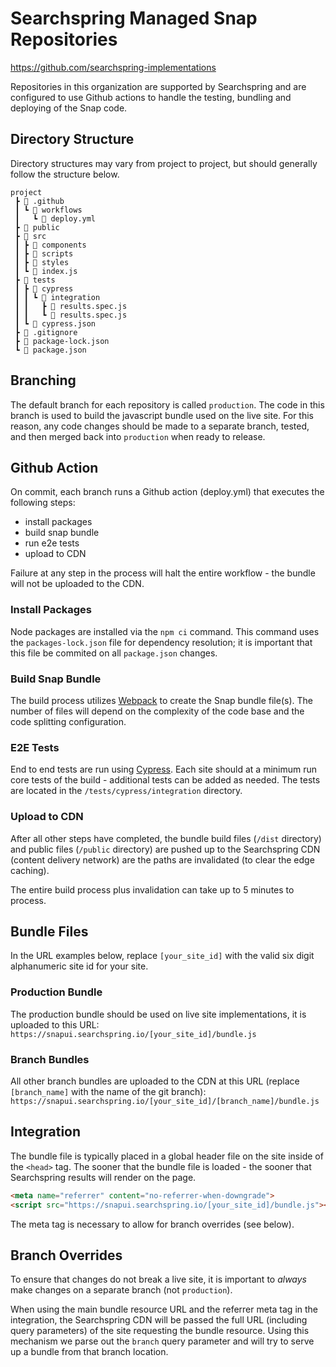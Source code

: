# Searchspring Managed Snap Repositories

https://github.com/searchspring-implementations

Repositories in this organization are supported by Searchspring and are configured to use Github actions to handle the testing, bundling and deploying of the Snap code.

## Directory Structure
Directory structures may vary from project to project, but should generally follow the structure below. 

```
project
 ┣ 📂 .github
 ┃ ┗ 📂 workflows
 ┃   ┗ 📄 deploy.yml
 ┣ 📁 public
 ┣ 📂 src
 ┃ ┣ 📁 components
 ┃ ┣ 📁 scripts
 ┃ ┣ 📁 styles
 ┃ ┗ 📄 index.js
 ┣ 📂 tests
 ┃ ┣ 📂 cypress
 ┃ ┃ ┗ 📂 integration
 ┃ ┃   ┣ 📄 results.spec.js
 ┃ ┃   ┗ 📄 results.spec.js
 ┃ ┗ 📄 cypress.json
 ┣ 📄 .gitignore
 ┣ 📄 package-lock.json
 ┗ 📄 package.json
```

## Branching
The default branch for each repository is called `production`. The code in this branch is used to build the javascript bundle used on the live site. For this reason, any code changes should be made to a separate branch, tested, and then merged back into `production` when ready to release.

## Github Action
On commit, each branch runs a Github action (deploy.yml) that executes the following steps:
* install packages
* build snap bundle
* run e2e tests
* upload to CDN

Failure at any step in the process will halt the entire workflow - the bundle will not be uploaded to the CDN.

### Install Packages
Node packages are installed via the `npm ci` command. This command uses the `packages-lock.json` file for dependency resolution; it is important that this file be commited on all `package.json` changes.

### Build Snap Bundle
The build process utilizes [Webpack](https://webpack.js.org/) to create the Snap bundle file(s). The number of files will depend on the complexity of the code base and the code splitting configuration.

### E2E Tests
End to end tests are run using [Cypress](https://www.cypress.io/). Each site should at a minimum run core tests of the build - additional tests can be added as needed. The tests are located in the `/tests/cypress/integration` directory.

### Upload to CDN
After all other steps have completed, the bundle build files (`/dist` directory) and public files (`/public` directory) are pushed up to the Searchspring CDN (content delivery network) are the paths are invalidated (to clear the edge caching).

The entire build process plus invalidation can take up to 5 minutes to process.

## Bundle Files
In the URL examples below, replace `[your_site_id]` with the valid six digit alphanumeric site id for your site.

### Production Bundle
The production bundle should be used on live site implementations, it is uploaded to this URL:  
`https://snapui.searchspring.io/[your_site_id]/bundle.js`  

### Branch Bundles
All other branch bundles are uploaded to the CDN at this URL (replace `[branch_name]` with the name of the git branch):  
`https://snapui.searchspring.io/[your_site_id]/[branch_name]/bundle.js`  

## Integration
The bundle file is typically placed in a global header file on the site inside of the `<head>` tag. The sooner that the bundle file is loaded - the sooner that Searchspring results will render on the page.
```html
<meta name="referrer" content="no-referrer-when-downgrade">
<script src="https://snapui.searchspring.io/[your_site_id]/bundle.js"></script>
```
The meta tag is necessary to allow for branch overrides (see below).

## Branch Overrides
To ensure that changes do not break a live site, it is important to *always* make changes on a separate branch (not `production`).

When using the main bundle resource URL and the referrer meta tag in the integration, the Searchspring CDN will be passed the full URL (including query parameters) of the site requesting the bundle resource. Using this mechanism we parse out the `branch` query parameter and will try to serve up a bundle from that branch location.
